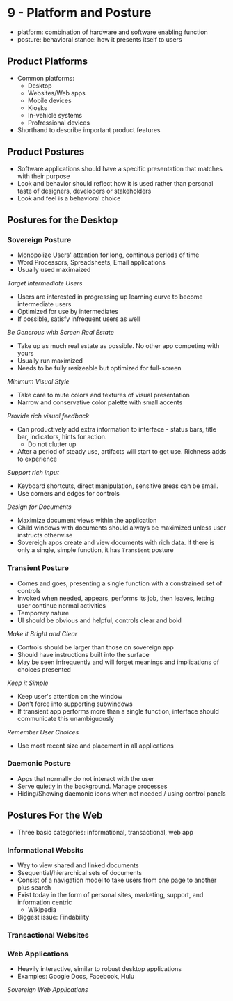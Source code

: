 # 9 - Platform and Posture

- platform: combination of hardware and software enabling function
- posture: behavioral stance: how it presents itself to users

## Product Platforms

- Common platforms:
  - Desktop
  - Websites/Web apps
  - Mobile devices
  - Kiosks
  - In-vehicle systems
  - Profressional devices
- Shorthand to describe important product features

## Product Postures

- Software applications should have a specific presentation that matches with their purpose
- Look and behavior should reflect how it is used rather than personal taste of designers, developers or stakeholders
- Look and feel is a behavioral choice

## Postures for the Desktop

### Sovereign Posture

- Monopolize Users' attention for long, continous periods of time
- Word Processors, Spreadsheets, Email applications
- Usually used maximaized

_Target Intermediate Users_

- Users are interested in progressing up learning curve to become intermediate users
- Optimized for use by intermediates
- If possible, satisfy infrequent users as well

_Be Generous with Screen Real Estate_

- Take up as much real estate as possible. No other app competing with yours
- Usually run maximized
- Needs to be fully resizeable but optimized for full-screen

_Minimum Visual Style_

- Take care to mute colors and textures of visual presentation
- Narrow and conservative color palette with small accents

_Provide rich visual feedback_

- Can productively add extra information to interface - status bars, title bar, indicators, hints for action.
  - Do not clutter up
- After a period of steady use, artifacts will start to get use. Richness adds to experience

_Support rich input_

- Keyboard shortcuts, direct manipulation, sensitive areas can be small.
- Use corners and edges for controls

_Design for Documents_

- Maximize document views within the application
- Child windows with documents should always be maximized unless user instructs otherwise
- Sovereigh apps create and view documents with rich data. If there is only a single, simple function, it has `Transient` posture

### Transient Posture

- Comes and goes, presenting a single function with a constrained set of controls
- Invoked when needed, appears, performs its job, then leaves, letting user continue normal activities
- Temporary nature
- UI should be obvious and helpful, controls clear and bold

_Make it Bright and Clear_

- Controls should be larger than those on sovereign app
- Should have instructions built into the surface
- May be seen infrequently and will forget meanings and implications of choices presented

_Keep it Simple_

- Keep user's attention on the window
- Don't force into supporting subwindows
- If transient app performs more than a single function, interface should communicate this unambiguously

_Remember User Choices_

- Use most recent size and placement in all applications

### Daemonic Posture

- Apps that normally do not interact with the user
- Serve quietly in the background. Manage processes
- Hiding/Showing daemonic icons when not needed / using control panels

## Postures For the Web

- Three basic categories: informational, transactional, web app

### Informational Websits

- Way to view shared and linked documents
- Ssequential/hierarchical sets of documents
- Consist of a navigation model to take users from one page to another plus search
- Exist today in the form of personal sites, marketing, support, and information centric
  - Wikipedia
- Biggest issue: Findability

### Transactional Websites

### Web Applications

- Heavily interactive, similar to robust desktop applications
- Examples: Google Docs, Facebook, Hulu

_Sovereign Web Applications_
